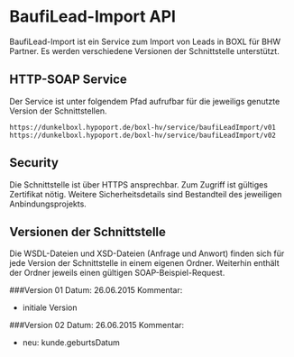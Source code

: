 # BaufiLead-Import API

BaufiLead-Import ist ein Service zum Import von Leads in BOXL für BHW Partner.
Es werden verschiedene Versionen der Schnittstelle unterstützt.

## HTTP-SOAP Service
Der Service ist unter folgendem Pfad aufrufbar für die jeweiligs genutzte Version der Schnittstellen.
```
https://dunkelboxl.hypoport.de/boxl-hv/service/baufiLeadImport/v01
https://dunkelboxl.hypoport.de/boxl-hv/service/baufiLeadImport/v02
```
## Security
Die Schnittstelle ist über HTTPS ansprechbar. Zum Zugriff ist gültiges Zertifikat nötig.
Weitere Sicherheitsdetails sind Bestandteil des jeweiligen Anbindungsprojekts.

## Versionen der Schnittstelle
Die WSDL-Dateien und XSD-Dateien (Anfrage und Anwort) finden sich für jede Version der Schnittstelle in einem eigenen Ordner.
Weiterhin enthält der Ordner jeweils einen gültigen SOAP-Beispiel-Request.

###Version 01
Datum: 26.06.2015
Kommentar:
- initiale Version

###Version 02
Datum: 26.06.2015
Kommentar:
- neu: kunde.geburtsDatum
